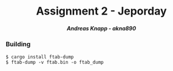 <h1 align="center">Assignment 2 - Jeporday</h1>
<h5 align="center">Andreas Knapp - akna890</h5>

### Building
```shell script
$ cargo install ftab-dump
$ ftab-dump -v ftab.bin -o ftab_dump
```

